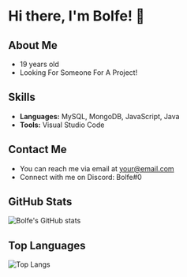 # Hi there, I'm Bolfe! 👋

## About Me
- 19 years old
- Looking For Someone For A Project!
## Skills
- **Languages:** MySQL, MongoDB, JavaScript, Java
- **Tools:** Visual Studio Code

## Contact Me
- You can reach me via email at [your@email.com](xxlfortnite0044@gmail.com)
- Connect with me on Discord: Bolfe#0

## GitHub Stats
![Bolfe's GitHub stats](https://github-readme-stats.vercel.app/api?username=Bolfe&show_icons=true&theme=dark)

## Top Languages
![Top Langs](https://github-readme-stats.vercel.app/api/top-langs/?username=Bolfe&layout=compact&theme=dark)
